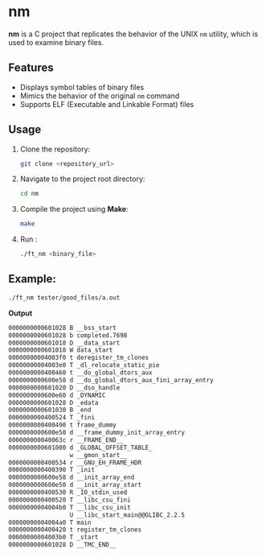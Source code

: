 # nm

**nm** is a C project that replicates the behavior of the UNIX `nm` utility, which is used to examine binary files.

## Features
- Displays symbol tables of binary files
- Mimics the behavior of the original `nm` command
- Supports ELF (Executable and Linkable Format) files

## Usage

1. Clone the repository:
   ```bash
   git clone <repository_url>
   ```
2. Navigate to the project root directory:
    ```bash
   cd nm
   ```
3. Compile the project using **Make**:
    ```bash
    make
    ```
4. Run : 
    ```bash
    ./ft_nm <binary_file>
    ```
## Example: 
```bash
./ft_nm tester/good_files/a.out
```

**Output**
```bash
0000000000601028 B __bss_start
0000000000601028 b completed.7698
0000000000601018 D __data_start
0000000000601018 W data_start
00000000004003f0 t deregister_tm_clones
00000000004003e0 T _dl_relocate_static_pie
0000000000400460 t __do_global_dtors_aux
0000000000600e58 d __do_global_dtors_aux_fini_array_entry
0000000000601020 D __dso_handle
0000000000600e60 d _DYNAMIC
0000000000601028 D _edata
0000000000601030 B _end
0000000000400524 T _fini
0000000000400490 t frame_dummy
0000000000600e50 d __frame_dummy_init_array_entry
000000000040063c r __FRAME_END__
0000000000601000 d _GLOBAL_OFFSET_TABLE_
                 w __gmon_start__
0000000000400534 r __GNU_EH_FRAME_HDR
0000000000400390 T _init
0000000000600e58 d __init_array_end
0000000000600e50 d __init_array_start
0000000000400530 R _IO_stdin_used
0000000000400520 T __libc_csu_fini
00000000004004b0 T __libc_csu_init
                 U __libc_start_main@@GLIBC_2.2.5
00000000004004a0 T main
0000000000400420 t register_tm_clones
00000000004003b0 T _start
0000000000601028 D __TMC_END__
```